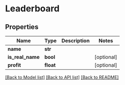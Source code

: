 # Leaderboard

## Properties
Name | Type | Description | Notes
------------ | ------------- | ------------- | -------------
**name** | **str** |  | 
**is_real_name** | **bool** |  | [optional] 
**profit** | **float** |  | [optional] 

[[Back to Model list]](../README.md#documentation-for-models) [[Back to API list]](../README.md#documentation-for-api-endpoints) [[Back to README]](../README.md)


